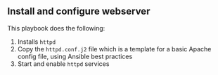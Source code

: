 ## Install and configure webserver

This playbook does the following:
1. Installs `httpd`
2. Copy the `httpd.conf.j2` file which is a template for a basic Apache config file, using Ansible best practices
3. Start and enable `httpd` services